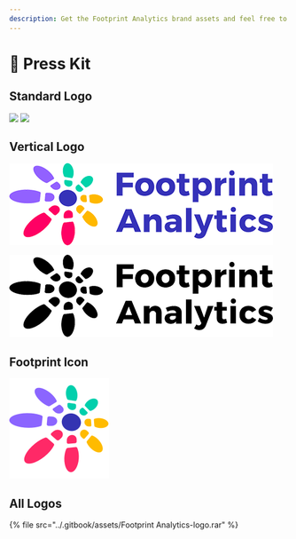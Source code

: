```yaml
---
description: Get the Footprint Analytics brand assets and feel free to use it.
---
```


# 🐾 Press Kit

## Standard Logo

![
](<../.gitbook/assets/logo3 (1).png>) ![](<../.gitbook/assets/logo-墨稿 (1).png>)



## Vertical Logo

![](<../.gitbook/assets/图层 2.png>)

![](<../.gitbook/assets/Footprint logo.png>)

## Footprint Icon

![](../.gitbook/assets/180.png)

## All Logos

{% file src="../.gitbook/assets/Footprint Analytics-logo.rar" %}
